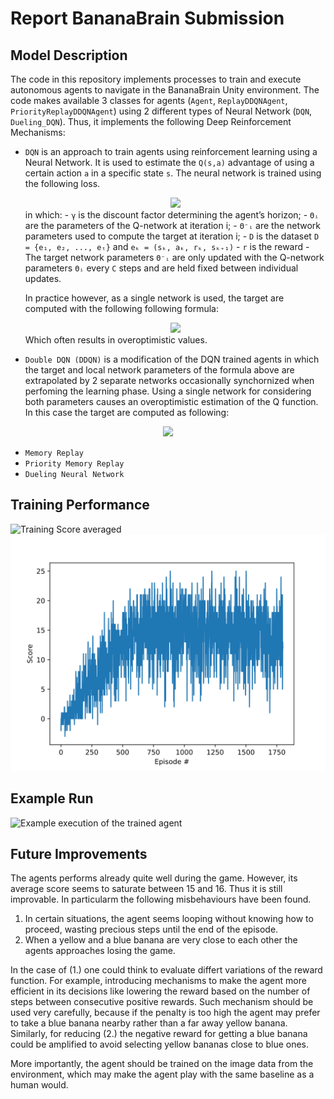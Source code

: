 # Report BananaBrain Submission

## **Model Description**
The code in this repository implements processes to train and execute autonomous agents to navigate in the BananaBrain Unity environment.
The code makes available 3 classes for agents (`Agent`, `ReplayDDQNAgent`, `PriorityReplayDDQNAgent`) using 2 different types of Neural Network (`DQN`, `Dueling_DQN`). Thus, it implements the following Deep Reinforcement Mechanisms:
- `DQN` is an approach to train agents using reinforcement learning using a Neural Network. It is used to estimate the `Q(s,a)` advantage of using a certain action `a` in a specific state `s`. The neural network is trained using the following loss.
    <!-- $$ 
    L_i(\Theta_i) = \mathbb{E}_{s,a,r,s' \sim \mathbb{U}(D)} [(r + \gamma\max_{a'}Q(s,a';Θ_i^{-}) - Q(s,a; Θ_i))^2]
    $$ --> 
    <div align="center"><img style="background: white;" src="../svg/gxiczXoKT3.svg"></div> in which:
  - <code>γ</code> is the discount factor determining the agent’s horizon;
  - <code>Θᵢ</code> are the parameters of the Q-network at iteration i;
  - <code>Θ⁻ᵢ</code> are the network parameters used to compute the target at iteration i;
  - <code>D</code> is the dataset <code>D = {e₁, e₂, ..., eₜ}</code> and <code>eₖ = (sₖ, aₖ, rₖ, sₖ₊₁)</code>
  - <code>r</code> is the reward
  -  The target network parameters <code>Θ⁻ᵢ</code> are only updated with the Q-network parameters <code>Θᵢ</code> every <code>C</code> steps and are held fixed between individual updates.
    
    In practice however, as a single network is used, the target are computed with the following following formula:

    <!-- $
    r_{t+1} + γQ(S_{t+1}, \underset{a} {\mathrm{argmax}} Q(s_{t+1},a;Θ_i);Θ_i)
    $ -->
    <div align="center"><img style="background: white;" src="../svg/ClrjitGl3B.svg"></div>
    Which often results in overoptimistic values.

- `Double DQN (DDQN)` is a modification of the DQN trained agents in which the target and local network parameters of the formula above are extrapolated by 2 separate networks occasionally synchornized when perfoming the learning phase. Using a single network for considering both parameters causes an overoptimistic estimation of the Q function. 
  In this case the target are computed as following:
<!-- $
r_{t+1} + γQ(S_{t+1}, \underset{a} {\mathrm{argmax}} Q(s_{t+1},a;Θ_i);Θ^{-}_i)
$ --> 
<div align="center"><img style="background: white;" src="../svg/yUOfwqdxnl.svg"></div>

- `Memory Replay`
- `Priority Memory Replay`
- `Dueling Neural Network`

## **Training Performance**
![Training Score averaged](./assets/training.gif)
![Training Score averaged](./assets/figs/trained_model.svg)
## **Example Run**
![Example execution of the trained agent](./assets/example-run.gif)

## **Future Improvements**

The agents performs already quite well during the game. However, its average score seems to saturate between 15 and 16. Thus it is still improvable. In particularm the following misbehaviours have been found.
1. In certain situations, the agent seems looping without knowing how to proceed, wasting precious steps until the end of the episode.  
2. When a yellow and a blue banana are very close to each other the agents approaches losing the game.


In the case of (1.) one could think to evaluate differt variations of the reward function. For example, introducing mechanisms to make the agent more efficient in its decisions like lowering the reward based on the number of steps between consecutive positive rewards. Such mechanism should be used very carefully, because if the penalty is too high the agent may prefer to take a blue banana nearby rather than a far away yellow banana.
Similarly, for reducing (2.) the negative reward for getting a blue banana could be amplified to avoid selecting yellow bananas close to blue ones.

More importantly, the agent should be trained on the image data from the environment, which may make the agent play with the same baseline as a human would.

